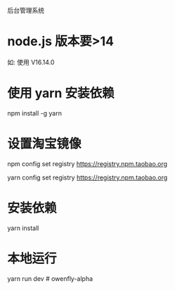 

 后台管理系统

# node.js 版本要>14

如: 使用 V16.14.0

# 使用 yarn 安装依赖

npm install -g yarn

# 设置淘宝镜像

npm config set registry https://registry.npm.taobao.org

yarn config set registry https://registry.npm.taobao.org

# 安装依赖

yarn install

# 本地运行

yarn run dev
#   o w e n f l y - a l p h a 
 
 
